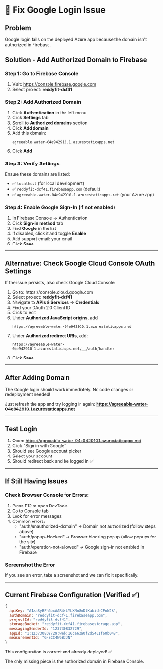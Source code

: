 # 🔧 Fix Google Login Issue

## Problem
Google login fails on the deployed Azure app because the domain isn't authorized in Firebase.

## Solution - Add Authorized Domain to Firebase

### **Step 1: Go to Firebase Console**
1. Visit: https://console.firebase.google.com
2. Select project: **reddyfit-dcf41**

### **Step 2: Add Authorized Domain**
1. Click **Authentication** in the left menu
2. Click **Settings** tab
3. Scroll to **Authorized domains** section
4. Click **Add domain**
5. Add this domain:
   ```
   agreeable-water-04e942910.1.azurestaticapps.net
   ```
6. Click **Add**

### **Step 3: Verify Settings**
Ensure these domains are listed:
- ✅ `localhost` (for local development)
- ✅ `reddyfit-dcf41.firebaseapp.com` (default)
- ✅ `agreeable-water-04e942910.1.azurestaticapps.net` (your Azure app)

### **Step 4: Enable Google Sign-In (if not enabled)**
1. In Firebase Console → Authentication
2. Click **Sign-in method** tab
3. Find **Google** in the list
4. If disabled, click it and toggle **Enable**
5. Add support email: your email
6. Click **Save**

---

## Alternative: Check Google Cloud Console OAuth Settings

If the issue persists, also check Google Cloud Console:

1. Go to: https://console.cloud.google.com
2. Select project: **reddyfit-dcf41**
3. Navigate to **APIs & Services** → **Credentials**
4. Find your OAuth 2.0 Client ID
5. Click to edit
6. Under **Authorized JavaScript origins**, add:
   ```
   https://agreeable-water-04e942910.1.azurestaticapps.net
   ```
7. Under **Authorized redirect URIs**, add:
   ```
   https://agreeable-water-04e942910.1.azurestaticapps.net/__/auth/handler
   ```
8. Click **Save**

---

## After Adding Domain

The Google login should work immediately. No code changes or redeployment needed!

Just refresh the app and try logging in again:
**https://agreeable-water-04e942910.1.azurestaticapps.net**

---

## Test Login
1. Open: https://agreeable-water-04e942910.1.azurestaticapps.net
2. Click "Sign in with Google"
3. Should see Google account picker
4. Select your account
5. Should redirect back and be logged in ✅

---

## If Still Having Issues

### Check Browser Console for Errors:
1. Press F12 to open DevTools
2. Go to Console tab
3. Look for error messages
4. Common errors:
   - "auth/unauthorized-domain" → Domain not authorized (follow steps above)
   - "auth/popup-blocked" → Browser blocking popup (allow popups for the site)
   - "auth/operation-not-allowed" → Google sign-in not enabled in Firebase

### Screenshot the Error
If you see an error, take a screenshot and we can fix it specifically.

---

## Current Firebase Configuration (Verified ✅)

```javascript
{
  apiKey: "AIzaSyBFhGoxAAR4vLYLXNn8nDlKabiqhCPnWJk",
  authDomain: "reddyfit-dcf41.firebaseapp.com",
  projectId: "reddyfit-dcf41",
  storageBucket: "reddyfit-dcf41.firebasestorage.app",
  messagingSenderId: "123730832729",
  appId: "1:123730832729:web:16ce63a0f2d5401f60b048",
  measurementId: "G-ECC4W6B3JN"
}
```

This configuration is correct and already deployed! ✅

The only missing piece is the authorized domain in Firebase Console.
